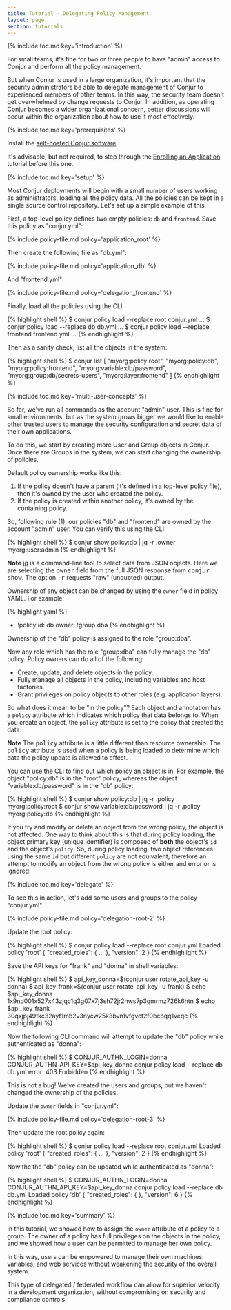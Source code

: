 ```yaml
---
title: Tutorial - Delegating Policy Management
layout: page
section: tutorials
---
```


{% include toc.md key='introduction' %}

For small teams, it's fine for two or three people to have "admin" access to Conjur and perform all the policy management.

But when Conjur is used in a large organization, it's important that the security administrators be able to delegate management of Conjur to experienced members of other teams. In this way, the security team doesn't get overwhelmed by change requests to Conjur. In addition, as operating Conjur becomes a wider organizational concern, better discussions will occur within the organization about how to use it most effectively.

{% include toc.md key='prerequisites' %}

Install the [self-hosted Conjur software](/get-started/install-conjur.html).

It's advisable, but not required, to step through the [Enrolling an Application](./applications.html) tutorial before this one.

{% include toc.md key='setup' %}

Most Conjur deployments will begin with a small number of users working as administrators, loading all the policy data. All the policies can be kept in a single source control repository. Let's set up a simple example of this.

First, a top-level policy defines two empty policies: `db` and `frontend`. Save this policy as "conjur.yml":

{% include policy-file.md policy='application_root' %}

Then create the following file as "db.yml":

{% include policy-file.md policy='application_db' %}

And "frontend.yml":

{% include policy-file.md policy='delegation_frontend' %}

Finally, load all the policies using the CLI:

{% highlight shell %}
$ conjur policy load --replace root conjur.yml
...
$ conjur policy load --replace db db.yml
...
$ conjur policy load --replace frontend frontend.yml
...
{% endhighlight %}

Then as a sanity check, list all the objects in the system:

{% highlight shell %}
$ conjur list
[
  "myorg:policy:root",
  "myorg:policy:db",
  "myorg:policy:frontend",
  "myorg:variable:db/password",
  "myorg:group:db/secrets-users",
  "myorg:layer:frontend"
]
{% endhighlight %}

{% include toc.md key='multi-user-concepts' %}

So far, we've run all commands as the account "admin" user. This is fine for small environments, but as the system grows bigger we would like to enable other trusted users to manage the security configuration and secret data of their own applications.

To do this, we start by creating more User and Group objects in Conjur. Once there are Groups in the system, we can start changing the ownership of policies.

Default policy ownership works like this:

1. If the policy doesn't have a parent (it's defined in a top-level policy file), then it's owned by the user who created the policy.
2. If the policy is created within another policy, it's owned by the containing policy.

So, following rule (1), our policies "db" and "frontend" are owned by the account "admin" user. You can verify this using the CLI:

{% highlight shell %}
$ conjur show policy:db | jq -r .owner
myorg:user:admin
{% endhighlight %}

<div class="note">
<strong>Note</strong> <a href="https://stedolan.github.io/jq/">jq</a> is a command-line tool to select data from JSON objects. Here we are selecting the <tt>owner</tt> field from the full JSON response from <tt>conjur show</tt>. The option <tt>-r</tt> requests "raw" (unquoted) output.
</div>
<p/>

Ownership of any object can be changed by using the `owner` field in policy YAML. For example:

{% highlight yaml %}
- !policy
  id: db
  owner: !group dba
{% endhighlight %}

Ownership of the "db" policy is assigned to the role "group:dba".

Now any role which has the role "group:dba" can fully manage the "db" policy. Policy owners can do all of the following:

* Create, update, and delete objects in the policy.
* Fully manage all objects in the policy, including variables and host factories.
* Grant privileges on policy objects to other roles (e.g. application layers).

So what does it mean to be "in the policy"? Each object and annotation has a `policy` attribute which indicates which policy that data belongs to. When you create an object, the `policy` attribute is set to the policy that created the data.

<div class="note">
<strong>Note</strong> The <tt>policy</tt> attribute is a little different than resource ownership. The <tt>policy</tt> attribute is used when a policy is being loaded to determine which data the policy update is allowed to effect.
</div>
<p/>

You can use the CLI to find out which policy an object is in. For example, the object "policy:db" is in the "root" policy, whereas the object "variable:db/password" is in the "db" policy:

{% highlight shell %}
$ conjur show policy:db | jq -r .policy
myorg:policy:root
$ conjur show variable:db/password | jq -r .policy
myorg:policy:db
{% endhighlight %}

If you try and modify or delete an object from the wrong policy, the object is not affected. One way to think about this is that during policy loading, the object primary key (unique identifier) is composed of **both** the object's `id` and the object's `policy`. So, during policy loading, two object references using the same `id` but different `policy` are not equivalent; therefore an attempt to modify an object from the wrong policy is either and error or is ignored.

{% include toc.md key='delegate' %}

To see this in action, let's add some users and groups to the policy "conjur.yml":

{% include policy-file.md policy='delegation-root-2' %}

Update the root policy:

{% highlight shell %}
$ conjur policy load --replace root conjur.yml
Loaded policy 'root'
{
  "created_roles": {
    ...
  },
  "version": 2
}
{% endhighlight %}

Save the API keys for "frank" and "donna" in shell variables:

{% highlight shell %}
$ api_key_donna=$(conjur user rotate_api_key -u donna)
$ api_key_frank=$(conjur user rotate_api_key -u frank)
$ echo $api_key_donna
1x9nd001x527x43zjqc1q3g07x7j3sh72jr2hws7p3qmrmz726k6htn
$ echo $api_key_frank
30qxjpj49tkc32ayf1mb2v3nycw25k3bvn1vfgvct2f0bcpqq1veqc
{% endhighlight %}

Now the following CLI command will attempt to update the "db" policy while authenticated as "donna":

{% highlight shell %}
$ CONJUR_AUTHN_LOGIN=donna CONJUR_AUTHN_API_KEY=$api_key_donna conjur policy load --replace db db.yml
error: 403 Forbidden
{% endhighlight %}

This is not a bug! We've created the users and groups, but we haven't changed the ownership of the policies.

Update the `owner` fields in "conjur.yml":

{% include policy-file.md policy='delegation-root-3' %}

Then update the root policy again:

{% highlight shell %}
$ conjur policy load --replace root conjur.yml
Loaded policy 'root'
{
  "created_roles": {
    ...
  },
  "version": 2
}
{% endhighlight %}

Now the the "db" policy can be updated while authenticated as "donna":

{% highlight shell %}
$ CONJUR_AUTHN_LOGIN=donna CONJUR_AUTHN_API_KEY=$api_key_donna conjur policy load --replace db db.yml
Loaded policy 'db'
{
  "created_roles": {
  },
  "version": 6
}
{% endhighlight %}

{% include toc.md key='summary' %}

In this tutorial, we showed how to assign the `owner` attribute of a policy to a group. The owner of a policy has full privileges on the objects in the policy, and we showed how a user can be permitted to manage her own policy.

In this way, users can be empowered to manage their own machines, variables, and web services without weakening the security of the overall system.

This type of delegated / federated workflow can allow for superior velocity in a development organization, without compromising on security and compliance controls.
